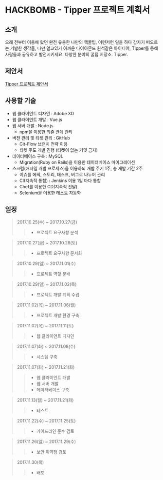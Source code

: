 # HACKBOMB - Tipper 프로젝트 계획서

## 소개

오래 전부터 이용해 왔던 완전 유용한 나만의 핵꿀팁,
이런저런 일을 하다 갑자기 떠오르는 기발한 생각들,
나만 알고있기 아까운 다이아몬드 원석같은 아이디어,
Tipper를 통해 사람들과 공유하고 발전시키세요.
다양한 분야의 꿀팁 저장소. Tipper.

## 제안서

[Tipper 프로젝트 제안서](https://github.com/infreljs/Tipper/blob/master/Documents/Project_Proposal.md)

## 사용할 기술

* 웹 클라이언트 디자인 : Adobe XD
* 웹 클라이언트 개발 : Vue.js
* 웹 서버 개발 : Node.js
	* npm을 이용한 의존 관계 관리
* 버전 관리 및 티켓 관리 : GitHub
	* Git-Flow 브랜치 전략 이용
	* 티켓 주도 개발 진행 (티켓이 없는 커밋 금지)
* 데이터베이스 구축 : MySQL
	* Migration(Ruby on Rails)을 이용한 데이터베이스 마이그레이션
* 스크럼(애자일 개발 프로세스)을 이용하되 개발 주기 1주, 총 개발 기간 2주
	* 이슈를 에픽, 스토리, 태스크, 버그로 나누어 관리
	* CI(지속적 통합) : Jenkins 이용 1일 마다 통합
	* Chef를 이용한 CD(지속적 전달)
	* Selenium을 이용한 테스트 자동화

## 일정

> 2017.10.25(수) ~ 2017.10.27(금)
>> * 프로젝트 요구사항 분석

> 2017.10.27(금) ~ 2017.10.28(토)
>> * 프로젝트 요구사항 문서화

> 2017.10.29(일) ~ 2017.11.01(수)
>> * 프로젝트 역할 분배

> 2017.10.29(일) ~ 2017.11.02(목)
>> * 프로젝트 개발 계획 수립

> 2017.11.02(목) ~ 2017.11.06(월)
>> * 프로젝트 개발 환경 구축

> 2017.11.02(목) ~ 2017.11.11(토)
>> * 웹 클라이언트 디자인

> 2017.11.07(화) ~ 2017.11.08(수)
>> * 시스템 구축

> 2017.11.07(화) ~ 2017.11.21(화)
>> * 웹 클라이언트 개발
>> * 웹 서버 개발
>> * 데이터베이스 구축

> 2017.11.13(월) ~ 2017.11.21(화)
>> * 테스트

> 2017.11.22(수) ~ 2017.11.25(토)
>> * 가이드라인 준수 검토

> 2017.11.26(일) ~ 2017.11.29(수)
>> * 보안 취약점 검토

> 2017.11.30(목)
>> * 배포
